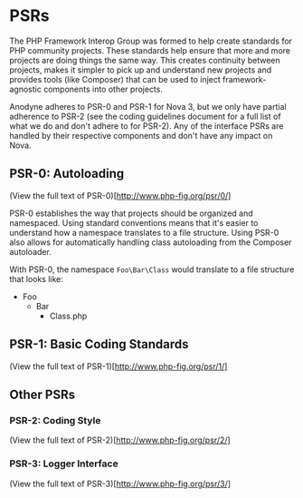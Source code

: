 # PSRs

The PHP Framework Interop Group was formed to help create standards for PHP community projects. These standards help ensure that more and more projects are doing things the same way. This creates continuity between projects, makes it simpler to pick up and understand new projects and provides tools (like Composer) that can be used to inject framework-agnostic components into other projects.

Anodyne adheres to PSR-0 and PSR-1 for Nova 3, but we only have partial adherence to PSR-2 (see the coding guidelines document for a full list of what we do and don't adhere to for PSR-2). Any of the interface PSRs are handled by their respective components and don't have any impact on Nova.

## PSR-0: Autoloading

(View the full text of PSR-0)[http://www.php-fig.org/psr/0/]

PSR-0 establishes the way that projects should be organized and namespaced. Using standard conventions means that it's easier to understand how a namespace translates to a file structure. Using PSR-0 also allows for automatically handling class autoloading from the Composer autoloader.

With PSR-0, the namespace `Foo\Bar\Class` would translate to a file structure that looks like:

- Foo
	- Bar
		- Class.php

## PSR-1: Basic Coding Standards

(View the full text of PSR-1)[http://www.php-fig.org/psr/1/]

## Other PSRs

### PSR-2: Coding Style

(View the full text of PSR-2)[http://www.php-fig.org/psr/2/]

### PSR-3: Logger Interface

(View the full text of PSR-3)[http://www.php-fig.org/psr/3/]